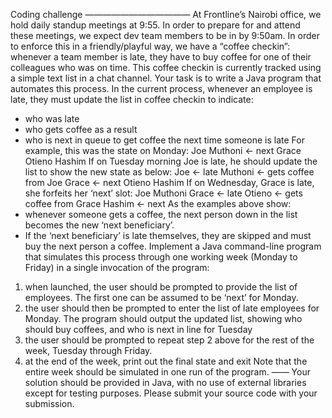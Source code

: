 Coding challenge
————————————
At Frontline’s Nairobi office, we hold daily standup meetings at 9:55. In order to prepare for and attend these meetings, we expect dev team members to be in by 9:50am. In order to enforce this in a friendly/playful way, we have a “coffee checkin”: whenever a team member is late, they have to buy coffee for one of their colleagues who was on time.
This coffee checkin is currently tracked using a simple text list in a chat channel. Your task is to write a Java program that automates this process.
In the current process, whenever an employee is late, they must update the list in coffee checkin to indicate:
- who was late
- who gets coffee as a result
- who is next in queue to get coffee the next time someone is late
For example, this was the state on Monday:
Joe
Muthoni <- next
Grace
Otieno
Hashim
If on Tuesday morning Joe is late, he should update the list to show the new state as below:
Joe <- late
Muthoni <- gets coffee from Joe
Grace <- next
Otieno
Hashim
If on Wednesday, Grace is late, she forfeits her ‘next’ slot:
Joe
Muthoni
Grace <- late
Otieno <- gets coffee from Grace
Hashim <- next
As the examples above show:
- whenever someone gets a coffee, the next person down in the list becomes the new ‘next beneficiary’.
- If the ‘next beneficiary’ is late themselves, they are skipped and must buy the next person a coffee.
Implement a Java command-line program that simulates this process through one working week (Monday to Friday) in a single invocation of the program:
1. when launched, the user should be prompted to provide the list of employees. The first one can be assumed to be ‘next’ for Monday.
2. the user should then be prompted to enter the list of late employees for Monday. The program should output the updated list, showing who should buy coffees, and who is next in line for Tuesday
3. the user should be prompted to repeat step 2 above for the rest of the week, Tuesday through Friday.
4. at the end of the week, print out the final state and exit
Note that the entire week should be simulated in one run of the program.
——
Your solution should be provided in Java, with no use of external libraries except for testing purposes. Please submit your source code with your submission.